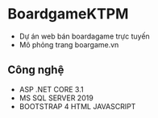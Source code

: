# BoardgameKTPM
- Dự án web bán boardagame trực tuyến
- Mô phỏng trang boargame.vn
## Công nghệ
- ASP .NET CORE 3.1
- MS SQL SERVER 2019
- BOOTSTRAP 4 HTML JAVASCRIPT
